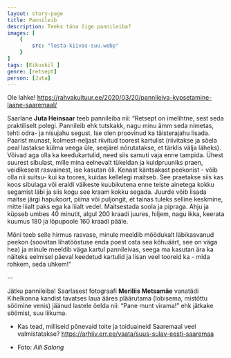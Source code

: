 ```yaml
---
layout: story-page
title: Pannileib
description: Teeks täna õige pannileiba?
images: [
    {
        src: "lesta-kiivas-suu.webp"
    }
]
tags: [Eikuskil ]
genre: [retsept]
person: [Juta]
---
```


<!-- # {{$doc.title}} -->

Ole lahke! https://rahvakultuur.ee/2020/03/20/pannileiva-kypsetamine-laane-saaremaal/

Saarlane **Juta Heinsaar** teeb pannileiba nii: “Retsept on imelihtne, sest seda praktiliselt polegi. Pannileib ehk tutskakk, nagu minu ämm seda nimetas, tehti odra- ja nisujahu segust. Ise olen proovinud ka täisterajahu lisada. Paarist munast, kolmest-neljast riivitud toorest kartulist (riivitakse ja sõela peal lastakse külma veega üle, seejärel nõrutatakse, et tärklis välja läheks). Võivad aga olla ka keedukartulid, need siis samuti vaja enne tampida. Ühest suurest sibulast, mille mina eelnevalt tükeldan ja kuldpruuniks praen, veidikesest rasvainest, ise kasutan õli. Kenast käntsakast peekonist - võib olla nii suitsu- kui ka toores, kuidas kellelegi maitseb. See praetakse siis kas koos sibulaga või eraldi väikeste kuubikutena enne teiste ainetega kokku segamist läbi ja siis kogu see kraam kokku segada. Juurde võib lisada maitse järgi hapukoort, piima või puljongit, et tainas tuleks selline keskmine, mitte liialt paks ega ka liialt vedel. Maitsestada soola ja pipraga. Ahju ja küpseb umbes 40 minutit, algul 200 kraadi juures, hiljem, nagu ikka, keerata kuumus 180 ja lõpupoole 160 kraadi pääle.

Mõni teeb selle hirmus rasvase, minule meeldib möödukalt läbikasvanud peekon (soovitan lihatööstuse enda poest osta sea kõhuäärt, see on väga hea) ja minule meeldib väga kartul pannileivas, seega ma kasutan ära ka näiteks eelmisel päeval keedetud kartulid ja lisan veel tooreid ka - mida rohkem, seda uhkem!”

-- 

Jätku pannileiba! Saarlasest fotograafi **Meriliis Metsamäe** vanatädi Kihelkonna kandist tavatses laua ääres pläärutama (lobisema, mistõttu söömine venis) jäänud lastele öelda nii: “Pane munt virama!” ehk jätkake söömist, suu liikuma.


<!-- <story-author :author="author" :origin="origin"></story-author> -->
<!-- <story-dictionary :terms="dictionary"></story-dictionary> -->

<details-wrapper summary="Mõtlemiseks ja arutlemiseks">

- Kas tead, milliseid põnevaid toite ja toiduaineid Saaremaal veel valmistatakse? https://arhiiv.err.ee/vaata/suus-sulav-eesti-saaremaa

</details-wrapper>


<details-wrapper summary="Allikad" class="text-sm" icon="icon-park-outline:document-folder">

- Foto: *Aili Salong*

</details-wrapper>

